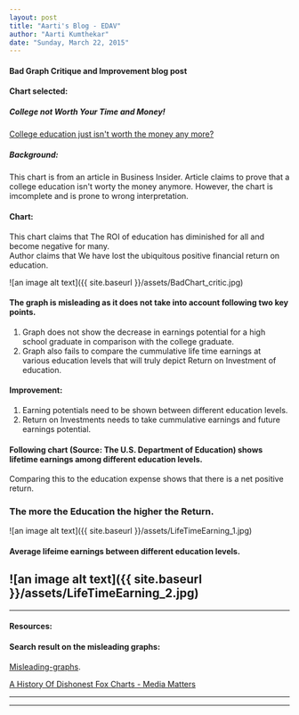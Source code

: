```yaml
---
layout: post
title: "Aarti's Blog - EDAV"
author: "Aarti Kumthekar"
date: "Sunday, March 22, 2015"
---
```

#### Bad Graph Critique and Improvement blog post
#### Chart selected:
##### College not Worth Your Time and Money!
[College education just isn't worth the money any more?](http://www.businessinsider.com/these-two-charts-prove-a-college-education-just-isnt-worth-the-money-anymore-2012-6)

##### Background:
This chart is from an article in Business Insider.
Article claims to prove that a college education isn't worty the money anymore.
However, the chart is imcomplete and is prone to wrong interpretation.

#### Chart:  
This chart claims that The ROI of education has diminished for all and become negative for many.  
Author claims that We have lost the ubiquitous positive financial return on education.

![an image alt text]({{ site.baseurl }}/assets/BadChart_critic.jpg) 

#### The graph is misleading as it does not take into account following two key points. 

  1. Graph does not show the decrease in earnings potential for a high school graduate in comparison with the college graduate.
  1. Graph also fails to compare the cummulative life time earnings at various education levels that will truly depict Return on Investment of education.

#### Improvement:

  1. Earning potentials need to be shown between different education levels. 
  1. Return on Investments needs to take cummulative earnings and future earnings potential.

#### Following chart (Source: The U.S. Department of Education) shows lifetime earnings among different education levels.
Comparing this to the education expense shows that there is a net positive return.
### The more the Education the higher the Return.
![an image alt text]({{ site.baseurl }}/assets/LifeTimeEarning_1.jpg) 

#### Average lifeime earnings between different education levels.
![an image alt text]({{ site.baseurl }}/assets/LifeTimeEarning_2.jpg) 
----
****
#### Resources:
#### Search result on the misleading graphs:
[Misleading-graphs](http://www.statisticshowto.com/misleading-graphs/).

[A History Of Dishonest Fox Charts - Media Matters](http://mediamatters.org/research/2012/10/01/a-history-of-dishonest-fox-charts/190225) 

----
****

